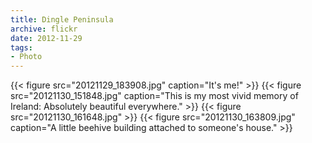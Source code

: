 ```yaml
---
title: Dingle Peninsula
archive: flickr
date: 2012-11-29
tags:
- Photo
---
```

{{< figure src="20121129_183908.jpg" caption="It's me!" >}}
{{< figure src="20121130_151848.jpg" caption="This is my most vivid memory of Ireland: Absolutely beautiful everywhere." >}}
{{< figure src="20121130_161648.jpg" >}}
{{< figure src="20121130_163809.jpg" caption="A little beehive building attached to someone's house." >}}
